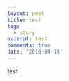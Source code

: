 ```yaml
---
layout: post
title: test
tag:
  - story
excerpt: test
comments: true
date: '2018-04-14'
---
```

test
